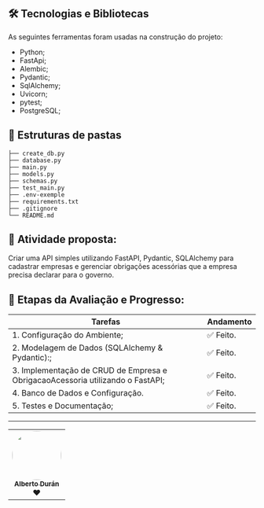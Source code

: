 ## 🛠 Tecnologias e Bibliotecas

As seguintes ferramentas foram usadas na construção do projeto:

- Python;
- FastApi;
- Alembic;
- Pydantic;
- SqlAlchemy;
- Uvicorn;
- pytest;
- PostgreSQL;

## 📂 Estruturas de pastas

```
├── create_db.py
├── database.py
├── main.py
├── models.py
├── schemas.py
├── test_main.py
├── .env-exemple
├── requirements.txt
├── .gitignore  
└── README.md
```

## 🚀 Atividade proposta:

Criar uma API simples utilizando FastAPI, Pydantic, SQLAlchemy para cadastrar empresas e gerenciar obrigações acessórias que a empresa precisa declarar para o governo.

## 🚧  Etapas da Avaliação e Progresso:

<table>
  <thead>
    <tr>
      <th>Tarefas</th>
      <th>Andamento</th>      
    </tr>
  </thead>
 <tbody>
    <tr>
      <td>1. Configuração do Ambiente;</td>
      <td>✅ Feito.</td>
    </tr>
    <tr>
      <td>2. Modelagem de Dados (SQLAlchemy & Pydantic):;</td>
      <td>✅ Feito.</td>
    </tr>    
    <tr>
      <td>3. Implementação de CRUD de Empresa e ObrigacaoAcessoria utilizando o FastAPI;</td>
      <td>✅ Feito.</td>
    </tr>
    <tr>
      <td>4. Banco de Dados e Configuração.</td>
      <td>✅ Feito.</td>
    </tr>  
    <tr>
      <td>5. Testes e Documentação;</td>
      <td>✅ Feito.</td>
    </tr>
   </tbody>
</table>

***

<table>
  <tr>
    <td align="center"><a href="https://www.linkedin.com/in/alberto-janeiro"><img style="border-radius: 50%;" src="https://avatars.githubusercontent.com/u/67593467?v=44" width="100px;" alt=""/><br /><sub><b>Alberto Durán</b></sub></a><br />❤️</td>
  </tr>
</table>
